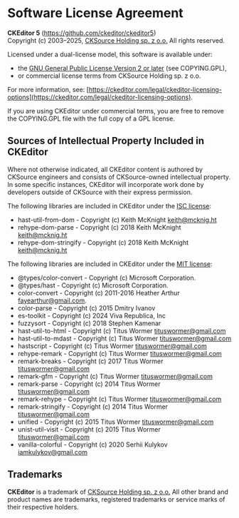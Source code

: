 Software License Agreement
==========================

**CKEditor&nbsp;5** (https://github.com/ckeditor/ckeditor5)<br>
Copyright (c) 2003–2025, [CKSource Holding sp. z o.o.](https://cksource.com) All rights reserved.

Licensed under a dual-license model, this software is available under:

* the [GNU General Public License Version 2 or later](https://www.gnu.org/licenses/gpl.html) (see COPYING.GPL),
* or commercial license terms from CKSource Holding sp. z o.o.

For more information, see: [https://ckeditor.com/legal/ckeditor-licensing-options](https://ckeditor.com/legal/ckeditor-licensing-options).

If you are using CKEditor under commercial terms, you are free to remove the COPYING.GPL file with the full copy of a GPL license.

Sources of Intellectual Property Included in CKEditor
-----------------------------------------------------

Where not otherwise indicated, all CKEditor content is authored by CKSource engineers and consists of CKSource-owned intellectual property. In some specific instances, CKEditor will incorporate work done by developers outside of CKSource with their express permission.

The following libraries are included in CKEditor under the [ISC license](https://opensource.org/licenses/ISC):

* hast-util-from-dom - Copyright (c) Keith McKnight <keith@mcknig.ht>
* rehype-dom-parse - Copyright (c) 2018 Keith McKnight <keith@mcknig.ht>
* rehype-dom-stringify - Copyright (c) 2018 Keith McKnight <keith@mcknig.ht>

The following libraries are included in CKEditor under the [MIT license](https://opensource.org/licenses/MIT):

* @types/color-convert - Copyright (c) Microsoft Corporation.
* @types/hast - Copyright (c) Microsoft Corporation.
* color-convert - Copyright (c) 2011-2016 Heather Arthur <fayearthur@gmail.com>.
* color-parse - Copyright (c) 2015 Dmitry Ivanov
* es-toolkit - Copyright (c) 2024 Viva Republica, Inc
* fuzzysort - Copyright (c) 2018 Stephen Kamenar
* hast-util-to-html - Copyright (c) Titus Wormer <tituswormer@gmail.com>
* hast-util-to-mdast - Copyright (c) Titus Wormer <tituswormer@gmail.com>
* hastscript - Copyright (c) Titus Wormer <tituswormer@gmail.com>
* rehype-remark - Copyright (c) Titus Wormer <tituswormer@gmail.com>
* remark-breaks - Copyright (c) 2017 Titus Wormer <tituswormer@gmail.com>
* remark-gfm - Copyright (c) Titus Wormer <tituswormer@gmail.com>
* remark-parse - Copyright (c) 2014 Titus Wormer <tituswormer@gmail.com>
* remark-rehype - Copyright (c) Titus Wormer <tituswormer@gmail.com>
* remark-stringify - Copyright (c) 2014 Titus Wormer <tituswormer@gmail.com>
* unified - Copyright (c) 2015 Titus Wormer <tituswormer@gmail.com>
* unist-util-visit - Copyright (c) 2015 Titus Wormer <tituswormer@gmail.com>
* vanilla-colorful - Copyright (c) 2020 Serhii Kulykov <iamkulykov@gmail.com>

Trademarks
----------

**CKEditor** is a trademark of [CKSource Holding sp. z o.o.](https://cksource.com) All other brand and product names are trademarks, registered trademarks or service marks of their respective holders.
